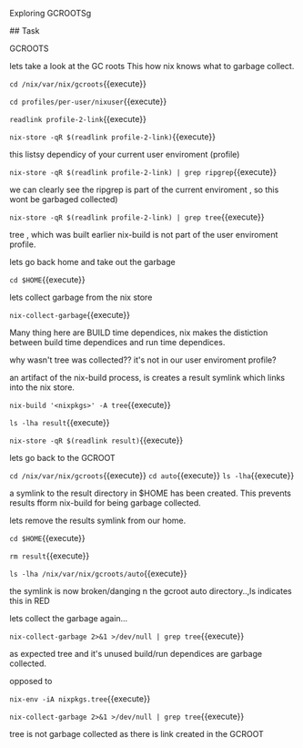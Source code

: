 Exploring GCROOTSg

## Task

GCROOTS

lets take a look at the GC roots
This how nix knows what  to garbage collect.


`cd /nix/var/nix/gcroots`{{execute}}

`cd profiles/per-user/nixuser`{{execute}}

`readlink profile-2-link`{{execute}}

`nix-store -qR $(readlink profile-2-link)`{{execute}}

this listsy dependicy of your current user enviroment (profile)


`nix-store -qR $(readlink profile-2-link) | grep ripgrep`{{execute}}

we can clearly see the ripgrep is part of the current enviroment , so this wont be garbaged collected)

`nix-store -qR $(readlink profile-2-link) | grep tree`{{execute}}

tree , which was built earlier  nix-build is not part of the user enviroment profile.


lets go back home and take out the garbage


`cd $HOME`{{execute}}

lets collect garbage from the nix store

`nix-collect-garbage`{{execute}}

Many thing here are BUILD time dependices, nix makes the distiction between build time dependices and run time dependices.  

why wasn't tree was collected?? it's not in our user enviroment profile?

an artifact of the nix-build process, is creates a result symlink which links into the nix store.

`nix-build '<nixpkgs>' -A tree`{{execute}}

`ls -lha result`{{execute}}

`nix-store -qR $(readlink result)`{{execute}}

lets go back to the GCROOT


`cd /nix/var/nix/gcroots`{{execute}}
`cd auto`{{execute}}
`ls -lha`{{execute}}

a symlink to the result directory in $HOME has been created.
This prevents results fform nix-build for being garbage collected.


lets remove the results symlink from our home. 


`cd $HOME`{{execute}}

`rm result`{{execute}}

`ls -lha /nix/var/nix/gcroots/auto`{{execute}}

the symlink is now broken/danging n the gcroot auto directory..,ls indicates this in RED 


lets collect the garbage again...

`nix-collect-garbage 2>&1 >/dev/null | grep tree`{{execute}}

as expected tree and it's unused build/run dependices are garbage collected.

opposed to

`nix-env -iA nixpkgs.tree`{{execute}}

`nix-collect-garbage 2>&1 >/dev/null | grep tree`{{execute}}

tree is not garbage collected as there is link created in the GCROOT 

